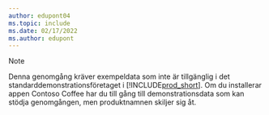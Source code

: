```yaml
---
author: edupont04
ms.topic: include
ms.date: 02/17/2022
ms.author: edupont
---
```

> [!NOTE]
> Denna genomgång kräver exempeldata som inte är tillgänglig i det standarddemonstrationsföretaget i [!INCLUDE[prod_short](prod_short.md)]. Om du installerar appen Contoso Coffee har du till gång till demonstrationsdata som kan stödja genomgången, men produktnamnen skiljer sig åt.<!--For more information, see [To create a company with complete sample data in a sandbox](../admin-sandbox-environments.md#to-create-a-company-with-complete-sample-data-in-a-sandbox).  
 -->
